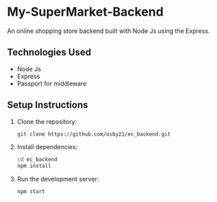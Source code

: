# My-SuperMarket-Backend

An online shopping store backend built with Node Js using the Express.

## Technologies Used

- Node Js
- Express
- Passport for middleware

## Setup Instructions

1. Clone the repository:

    ```sh
    git clone https://github.com/osby21/ec_backend.git
    ```

2. Install dependencies:

    ```sh
    cd ec_backend
    npm install
    ```

3. Run the development server:

    ```sh
    npm start
    ```
